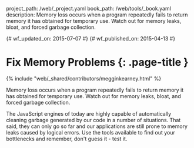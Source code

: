 project_path: /web/_project.yaml
book_path: /web/tools/_book.yaml
description: Memory loss occurs when a program repeatedly fails to return memory it has obtained for temporary use. Watch out for memory leaks, bloat, and forced garbage collection.

{# wf_updated_on: 2015-07-07 #}
{# wf_published_on: 2015-04-13 #}

# Fix Memory Problems {: .page-title }

{% include "web/_shared/contributors/megginkearney.html" %}

Memory loss occurs when a program repeatedly fails to return memory it has obtained for temporary use. Watch out for memory leaks, bloat, and forced garbage collection.

The JavaScript engines of today are highly capable of automatically cleaning garbage
generated by our code in a number of situations.
That said, they can only go so far and
our applications are still prone to memory leaks caused by logical errors.
Use the tools available to find out your bottlenecks and remember, don't guess it - test it.
